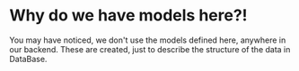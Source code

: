 # Why do we have models here?!

You may have noticed, we don't use the models defined here, anywhere in our backend.
These are created, just to describe the structure of the data in DataBase.
